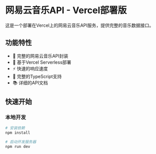 # 网易云音乐API - Vercel部署版

这是一个部署在Vercel上的网易云音乐API服务，提供完整的音乐数据接口。

## 功能特性

- 🎵 完整的网易云音乐API封装
- 🚀 基于Vercel Serverless部署
- ⚡ 快速的响应速度
- 🔧 完整的TypeScript支持
- 📚 详细的API文档

## 快速开始

### 本地开发

```bash
# 安装依赖
npm install

# 启动开发服务器
npm run dev